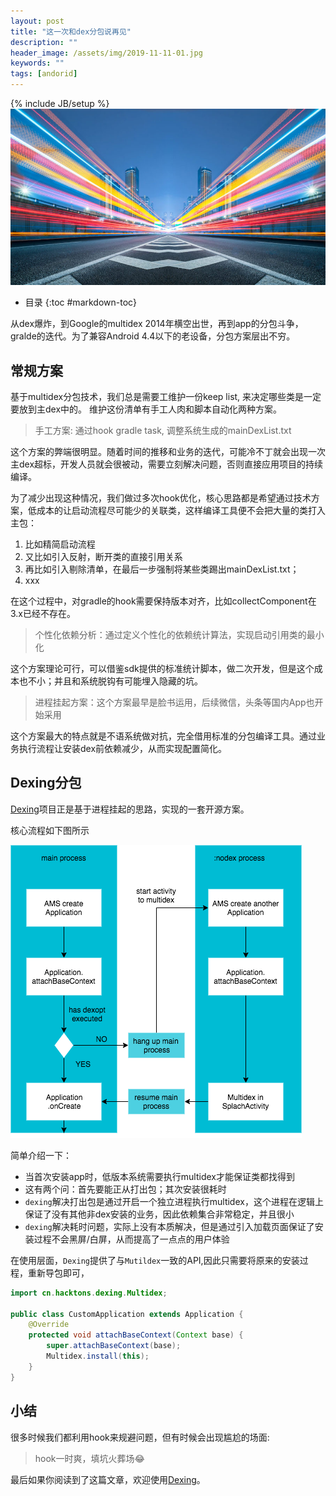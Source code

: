 ```yaml
---
layout: post
title: "这一次和dex分包说再见"
description: ""
header_image: /assets/img/2019-11-11-01.jpg
keywords: ""
tags: [andorid]
---
```

{% include JB/setup %}
![img](/assets/img/2019-11-11-01.jpg)

* 目录
{:toc #markdown-toc}

从dex爆炸，到Google的multidex 2014年横空出世，再到app的分包斗争，gralde的迭代。为了兼容Android 4.4以下的老设备，分包方案层出不穷。

## 常规方案
基于multidex分包技术，我们总是需要工维护一份keep list, 来决定哪些类是一定要放到主dex中的。 
维护这份清单有手工人肉和脚本自动化两种方案。

> 手工方案: 通过hook gradle task, 调整系统生成的mainDexList.txt

这个方案的弊端很明显。随着时间的推移和业务的迭代，可能冷不丁就会出现一次主dex超标，开发人员就会很被动，需要立刻解决问题，否则直接应用项目的持续编译。

为了减少出现这种情况，我们做过多次hook优化，核心思路都是希望通过技术方案，低成本的让启动流程尽可能少的关联类，这样编译工具便不会把大量的类打入主包：
1. 比如精简启动流程
2. 又比如引入反射，断开类的直接引用关系
3. 再比如引入剔除清单，在最后一步强制将某些类踢出mainDexList.txt；
4. xxx

在这个过程中，对gradle的hook需要保持版本对齐，比如collectComponent在3.x已经不存在。

> 个性化依赖分析：通过定义个性化的依赖统计算法，实现启动引用类的最小化

这个方案理论可行，可以借鉴sdk提供的标准统计脚本，做二次开发，但是这个成本也不小；并且和系统脱钩有可能埋入隐藏的坑。

> 进程挂起方案：这个方案最早是脸书运用，后续微信，头条等国内App也开始采用

这个方案最大的特点就是不语系统做对抗，完全借用标准的分包编译工具。通过业务执行流程让安装dex前依赖减少，从而实现配置简化。

## Dexing分包
[Dexing](https://github.com/hacktons/dexing)项目正是基于进程挂起的思路，实现的一套开源方案。

核心流程如下图所示

![](/assets/images/multidex.png)

简单介绍一下：
* 当首次安装app时，低版本系统需要执行multidex才能保证类都找得到
* 这有两个问：首先要能正从打出包；其次安装很耗时
* `dexing`解决打出包是通过开启一个独立进程执行multidex，这个进程在逻辑上保证了没有其他非dex安装的业务，因此依赖集合非常稳定，并且很小
* `dexing`解决耗时问题，实际上没有本质解决，但是通过引入加载页面保证了安装过程不会黑屏/白屏，从而提高了一点点的用户体验

在使用层面，`Dexing`提供了与`Mutildex`一致的API,因此只需要将原来的安装过程，重新导包即可，
```java
import cn.hacktons.dexing.Multidex;

public class CustomApplication extends Application {
    @Override
    protected void attachBaseContext(Context base) {
        super.attachBaseContext(base);
        Multidex.install(this);
    }
}
```

## 小结
很多时候我们都利用hook来规避问题，但有时候会出现尴尬的场面:
> hook一时爽，填坑火葬场😂

最后如果你阅读到了这篇文章，欢迎使用[Dexing](https://github.com/hacktons/dexing)。
